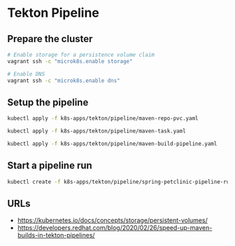 # Tekton Pipeline


## Prepare the cluster

```bash
# Enable storage for a persistence volume claim
vagrant ssh -c "microk8s.enable storage"

# Enable DNS
vagrant ssh -c "microk8s.enable dns"
```

## Setup the pipeline

```bash
kubectl apply -f k8s-apps/tekton/pipeline/maven-repo-pvc.yaml

kubectl apply -f k8s-apps/tekton/pipeline/maven-task.yaml

kubectl apply -f k8s-apps/tekton/pipeline/maven-build-pipeline.yaml
```

## Start a pipeline run

```bash
kubectl create -f k8s-apps/tekton/pipeline/spring-petclinic-pipeline-run.yaml
```

## URLs

- <https://kubernetes.io/docs/concepts/storage/persistent-volumes/>
- <https://developers.redhat.com/blog/2020/02/26/speed-up-maven-builds-in-tekton-pipelines/>
